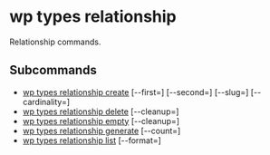 # wp types relationship

Relationship commands.

## Subcommands

- [wp types relationship create](relationship/create.md) [--first=<string>] [--second=<string>] [--slug=<string>] [--cardinality=<string>]
- [wp types relationship delete](relationship/delete.md) <slug> [--cleanup=<bool>]
- [wp types relationship empty](relationship/empty.md) [--cleanup=<bool>]
- [wp types relationship generate](relationship/generate.md) [--count=<number>]
- [wp types relationship list](relationship/list.md) [--format=<format>]
